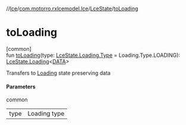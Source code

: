 //[lce](../../../index.md)/[com.motorro.rxlcemodel.lce](../index.md)/[LceState](index.md)/[toLoading](to-loading.md)

# toLoading

[common]\
fun [toLoading](to-loading.md)(type: [LceState.Loading.Type](-loading/-type/index.md) = Loading.Type.LOADING): [LceState.Loading](-loading/index.md)&lt;[DATA](index.md)&gt;

Transfers to [Loading](-loading/index.md) state preserving data

#### Parameters

common

| | |
|---|---|
| type | Loading type |
